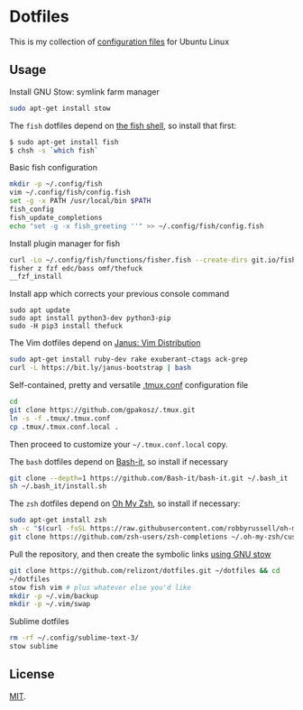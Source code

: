 Dotfiles
========

This is my collection of [configuration files](http://dotfiles.github.io/) for Ubuntu Linux

Usage
-----

Install GNU Stow: symlink farm manager

```bash
sudo apt-get install stow
```

The `fish` dotfiles depend on [the fish shell](http://fishshell.com),
so install that first:

```bash
$ sudo apt-get install fish
$ chsh -s `which fish`
```

Basic fish configuration

```bash
mkdir -p ~/.config/fish
vim ~/.config/fish/config.fish
set -g -x PATH /usr/local/bin $PATH
fish_config
fish_update_completions
echo "set -g -x fish_greeting ''" >> ~/.config/fish/config.fish
```

Install plugin manager for fish
```bash
curl -Lo ~/.config/fish/functions/fisher.fish --create-dirs git.io/fisher
fisher z fzf edc/bass omf/thefuck
__fzf_install
```

Install app which corrects your previous console command
```
sudo apt update
sudo apt install python3-dev python3-pip
sudo -H pip3 install thefuck
```

The Vim dotfiles depend on [Janus: Vim Distribution](https://github.com/carlhuda/janus)

```bash
sudo apt-get install ruby-dev rake exuberant-ctags ack-grep
curl -L https://bit.ly/janus-bootstrap | bash
```

Self-contained, pretty and versatile [.tmux.conf](https://github.com/gpakosz/.tmux) configuration file
```bash
cd
git clone https://github.com/gpakosz/.tmux.git
ln -s -f .tmux/.tmux.conf
cp .tmux/.tmux.conf.local .
```

Then proceed to customize your `~/.tmux.conf.local` copy.


The `bash` dotfiles depend on [Bash-it](https://github.com/Bash-it/bash-it),
so install if necessary

```bash
git clone --depth=1 https://github.com/Bash-it/bash-it.git ~/.bash_it
sh ~/.bash_it/install.sh
```

The `zsh` dotfiles depend on [Oh My Zsh](https://github.com/robbyrussell/oh-my-zsh),
so install if necessary:

```bash
sudo apt-get install zsh
sh -c "$(curl -fsSL https://raw.githubusercontent.com/robbyrussell/oh-my-zsh/master/tools/install.sh)"
git clone https://github.com/zsh-users/zsh-completions ~/.oh-my-zsh/custom/plugins/zsh-completions
```

Pull the repository, and then create the symbolic links [using GNU
stow](https://www.gnu.org/software/stow/)

```bash
git clone https://github.com/relizont/dotfiles.git ~/dotfiles && cd
~/dotfiles
stow fish vim # plus whatever else you'd like
mkdir -p ~/.vim/backup
mkdir -p ~/.vim/swap
```

Sublime dotfiles

```bash
rm -rf ~/.config/sublime-text-3/
stow sublime
```

License
-------

[MIT](http://opensource.org/licenses/MIT).
